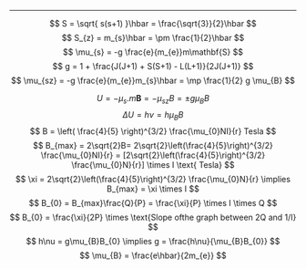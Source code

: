 ----
$$
S = \sqrt{ s(s+1) }\hbar = \frac{\sqrt{3}}{2}\hbar
$$
$$
S_{z} = m_{s}\hbar = \pm \frac{1}{2}\hbar
$$
$$
\mu_{s} = -g \frac{e}{m_{e}}m\mathbf{S}
$$
$$
g = 1 + \frac{J(J+1) + S(S+1) - L(L+1)}{2J(J+1)}
$$
$$
\mu_{sz} = -g \frac{e}{m_{e}}m_{s}\hbar = \mp \frac{1}{2} g \mu_{B}
$$

$$
U = - \mu_{s}.m\mathbf{B} = - \mu_{sz}B = \pm g\mu_{B}B
$$
$$
\Delta U = h\nu = h\mu_{B}B
$$
$$
B = \left( \frac{4}{5} \right)^{3/2} \frac{\mu_{0}NI}{r} Tesla
$$
$$
B_{max} = 2\sqrt{2}B= 2\sqrt{2}\left(\frac{4}{5}\right)^{3/2} \frac{\mu_{0}NI}{r}  = [2\sqrt{2}\left(\frac{4}{5}\right)^{3/2} \frac{\mu_{0}N}{r}] \times I \text{ Tesla}
$$
$$
\xi = 2\sqrt{2}\left(\frac{4}{5}\right)^{3/2} \frac{\mu_{0}N}{r} \implies B_{max} = \xi \times I
$$
$$
B_{0} = B_{max}\frac{Q}{P} = \frac{\xi}{P} \times I \times Q
$$
$$
B_{0} = \frac{\xi}{2P} \times \text{Slope ofthe graph between 2Q and 1/I}
$$
$$
h\nu = g\mu_{B}B_{0} \implies g = \frac{h\nu}{\mu_{B}B_{0}}
$$
$$
\mu_{B} = \frac{e\hbar}{2m_{e}}
$$